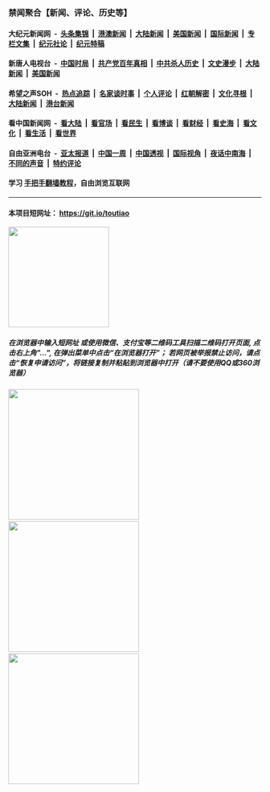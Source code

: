### 禁闻聚合【新闻、评论、历史等】

#### 大纪元新闻网 &nbsp;-&nbsp; [头条集锦](indexes/E头条集锦.md?t=02082055) &nbsp;|&nbsp; [港澳新闻](indexes/E港澳新闻.md?t=02082055)  &nbsp;|&nbsp; [大陆新闻](indexes/E大陆新闻.md?t=02082055) &nbsp;|&nbsp; [美国新闻](indexes/E美国新闻.md?t=02082055) &nbsp;|&nbsp; [国际新闻](indexes/E国际新闻.md?t=02082055) &nbsp;|&nbsp; [专栏文集](indexes/E专栏文集.md?t=02082055) &nbsp;|&nbsp; [纪元社论](indexes/E纪元社论.md?t=02082055) &nbsp;|&nbsp; [纪元特稿](indexes/E纪元特稿.md?t=02082055) 

#### 新唐人电视台 &nbsp;-&nbsp; [中国时局](indexes/N中国时局.md?t=02082055) &nbsp;|&nbsp; [共产党百年真相](indexes/N共产党百年真相.md?t=02082055) &nbsp;|&nbsp; [中共杀人历史](indexes/N中共杀人历史.md?t=02082055) &nbsp;|&nbsp; [文史漫步](indexes/N文史漫步.md?t=02082055) &nbsp;|&nbsp; [大陆新闻](indexes/N大陆新闻.md?t=02082055) &nbsp;|&nbsp; [美国新闻](indexes/N美国新闻.md?t=02082055)

#### 希望之声SOH &nbsp;-&nbsp; [热点追踪](indexes/H热点追踪.md?t=02082055) &nbsp;|&nbsp; [名家谈时事](indexes/H名家谈时事.md?t=02082055) &nbsp;|&nbsp; [个人评论](indexes/H个人评论.md?t=02082055)  &nbsp;|&nbsp; [红朝解密](indexes/H红朝解密.md?t=02082055) &nbsp;|&nbsp; [文化寻根](indexes/H文化寻根.md?t=02082055) &nbsp;|&nbsp; [大陆新闻](indexes/H大陆新闻.md?t=02082055) &nbsp;|&nbsp; [港台新闻](indexes/H港台新闻.md?t=02082055)

#### 看中国新闻网 &nbsp;-&nbsp; [看大陆](indexes/S看大陆.md?t=02082055) &nbsp;|&nbsp; [看官场](indexes/S看官场.md?t=02082055) &nbsp;|&nbsp; [看民生](indexes/S看民生.md?t=02082055)  &nbsp;|&nbsp; [看博谈](indexes/S看博谈.md?t=02082055) &nbsp;|&nbsp; [看财经](indexes/S看财经.md?t=02082055) &nbsp;|&nbsp; [看史海](indexes/S看史海.md?t=02082055) &nbsp;|&nbsp; [看文化](indexes/S看文化.md?t=02082055) &nbsp;|&nbsp; [看生活](indexes/S看生活.md?t=02082055) &nbsp;|&nbsp; [看世界](indexes/S看世界.md?t=02082055)

#### 自由亚洲电台 &nbsp;-&nbsp; [亚太报道](indexes/R亚太报道.md?t=02082055) &nbsp;|&nbsp; [中国一周](indexes/R中国一周.md?t=02082055) &nbsp;|&nbsp; [中国透视](indexes/R中国透视.md?t=02082055)  &nbsp;|&nbsp; [国际视角](indexes/R国际视角.md?t=02082055) &nbsp;|&nbsp; [夜话中南海](indexes/R夜话中南海.md?t=02082055) &nbsp;|&nbsp; [不同的声音](indexes/R不同的声音.md?t=02082055) &nbsp;|&nbsp; [特约评论](indexes/R特约评论.md?t=02082055)

#### 学习 [手把手翻墙教程](https://github.com/gfw-breaker/guides/wiki)，自由浏览互联网

----

#### 本项目短网址： https://git.io/toutiao
<img src="https://raw.githubusercontent.com/gfw-breaker/banned-news/master/scripts/img/qr.png" width="200px"/>  

##### 在浏览器中输入短网址 或使用微信、支付宝等二维码工具扫描二维码打开页面, 点击右上角"...", 在弹出菜单中点击“在浏览器打开”； 若网页被举报禁止访问，请点击“恢复申请访问”，将链接复制并粘贴到浏览器中打开（请不要使用QQ或360浏览器）

<img src="https://raw.githubusercontent.com/gfw-breaker/banned-news/master/scripts/img/1.png" width="260px"/> &nbsp; <img src="https://raw.githubusercontent.com/gfw-breaker/banned-news/master/scripts/img/2.png" width="260px"/> &nbsp; <img src="https://raw.githubusercontent.com/gfw-breaker/banned-news/master/scripts/img/3.png" width="260px"/>
